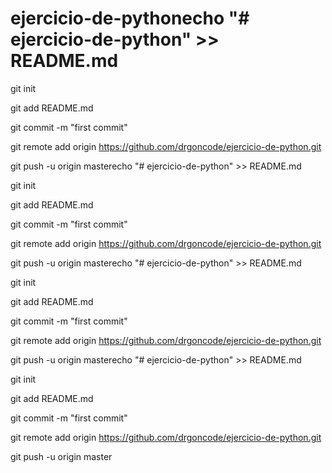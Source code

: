 # ejercicio-de-pythonecho "# ejercicio-de-python" >> README.md

git init

git add README.md

git commit -m "first commit"

git remote add origin https://github.com/drgoncode/ejercicio-de-python.git

git push -u origin masterecho "# ejercicio-de-python" >> README.md

git init

git add README.md

git commit -m "first commit"

git remote add origin https://github.com/drgoncode/ejercicio-de-python.git

git push -u origin masterecho "# ejercicio-de-python" >> README.md

git init

git add README.md

git commit -m "first commit"

git remote add origin https://github.com/drgoncode/ejercicio-de-python.git

git push -u origin masterecho "# ejercicio-de-python" >> README.md

git init

git add README.md

git commit -m "first commit"

git remote add origin https://github.com/drgoncode/ejercicio-de-python.git

git push -u origin master
